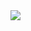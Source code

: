 <img src="https://raw.githubusercontent.com/4uffin/projectsspace/refs/heads/main/randomurl/RandomURL%20-%20Icon.png">